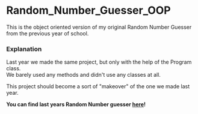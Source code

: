 # Random_Number_Guesser_OOP
This is the object oriented version of my original Random Number Guesser from the previous year of school.

### Explanation
Last year we made the same project, but only with the help of the Program class.  
We barely used any methods and didn't use any classes at all.  
  
This project should become a sort of "makeover" of the one we made last year.

**You can find last years Random Number guesser [here](https://github.com/mnaray/Random-Number-Guesser)!**
